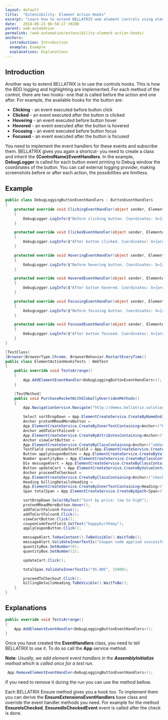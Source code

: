 ```yaml
---
layout: default
title:  "Extensibility- Element Action Hooks"
excerpt: "Learn how to extend BELLATRIX web element controls using element action hooks."
date:   2018-06-23 06:50:17 +0200
parent: web-automation
permalink: /web-automation/extensibility-element-action-hooks/
anchors:
  introduction: Introduction
  example: Example
  explanations: Explanations
---
```

Introduction
------------
Another way to extend BELLATRIX is to use the controls hooks. This is how the BDD logging and highlighting are implemented. For each method of the control, there are two hooks- one that is called before the action and one after. For example, the available hooks for the button are:
- **Clicking** - an event executed before button click
- **Clicked** - an event executed after the button is clicked
- **Hovering** - an event executed before button hover
- **Hovered** - an event executed after the button is hovered
- **Focusing** - an event executed before button focus
- **Focused** - an event executed after the button is focused

You need to implement the event handlers for these events and subscribe them. BELLATRIX gives you again a shortcut- you need to create a class and inherit the **{ControlName}EventHandlers**.
In the example, **DebugLogger** is called for each button event printing to Debug window the coordinates of the button. You can call external logging provider, making screenshots before or after each action, the possibilities are limitless.

Example
-------
```csharp
public class DebugLoggingButtonEventHandlers : ButtonEventHandlers
{
    protected override void ClickingEventHandler(object sender, ElementActionEventArgs arg)
    {
        DebugLogger.LogInfo($"Before clicking button. Coordinates: X={arg.Element.WrappedElement.Location.X} Y={arg.Element.WrappedElement.Location.Y}");
    }

    protected override void ClickedEventHandler(object sender, ElementActionEventArgs arg)
    {
        DebugLogger.LogInfo($"After button clicked. Coordinates: X={arg.Element.WrappedElement.Location.X} Y={arg.Element.WrappedElement.Location.Y}");
    }

    protected override void HoveringEventHandler(object sender, ElementActionEventArgs arg)
    {
        DebugLogger.LogInfo($"Before hovering button. Coordinates: X={arg.Element.WrappedElement.Location.X} Y={arg.Element.WrappedElement.Location.Y}");
    }

    protected override void HoveredEventHandler(object sender, ElementActionEventArgs arg)
    {
        DebugLogger.LogInfo($"After button hovered. Coordinates: X={arg.Element.WrappedElement.Location.X} Y={arg.Element.WrappedElement.Location.Y}");
    }

    protected override void FocusingEventHandler(object sender, ElementActionEventArgs arg)
    {
        DebugLogger.LogInfo($"Before focusing button. Coordinates: X={arg.Element.WrappedElement.Location.X} Y={arg.Element.WrappedElement.Location.Y}");
    }

    protected override void FocusedEventHandler(object sender, ElementActionEventArgs arg)
    {
        DebugLogger.LogInfo($"After button focused. Coordinates: X={arg.Element.WrappedElement.Location.X} Y={arg.Element.WrappedElement.Location.Y}");
    }
}
```
```csharp
[TestClass]
[Browser(BrowserType.Chrome, BrowserBehavior.RestartEveryTime)]
public class ElementActionHooksTests : WebTest
{
    public override void TestsArrange()
    {
        App.AddElementEventHandler<DebugLoggingButtonEventHandlers>();
    }

    [TestMethod]
    public void PurchaseRocketWithGloballyOverridenMethods()
    {
        App.NavigationService.Navigate("http://demos.bellatrix.solutions/");

        Select sortDropDown = App.ElementCreateService.CreateByNameEndingWith<Select>("orderby");
        Anchor protonMReadMoreButton = 
        App.ElementCreateService.CreateByInnerTextContaining<Anchor>("Read more");
        Anchor addToCartFalcon9 = 
        App.ElementCreateService.CreateByAttributesContaining<Anchor>("data-product_id", "28").ToBeClickable();
        Anchor viewCartButton = 
        App.ElementCreateService.CreateByClassContaining<Anchor>("added_to_cart wc-forward").ToBeClickable();
        TextField couponCodeTextField = App.ElementCreateService.CreateById<TextField>("coupon_code");
        Button applyCouponButton = App.ElementCreateService.CreateByValueContaining<Button>("Apply coupon");
        Number quantityBox = App.ElementCreateService.CreateByClassContaining<Number>("input-text qty text");
        Div messageAlert = App.ElementCreateService.CreateByClassContaining<Div>("woocommerce-message");
        Button updateCart = App.ElementCreateService.CreateByValueContaining<Button>("Update cart").ToBeClickable();
        Anchor proceedToCheckout = 
        App.ElementCreateService.CreateByClassContaining<Anchor>("checkout-button button alt wc-forward");
        Heading billingDetailsHeading = 
        App.ElementCreateService.CreateByInnerTextContaining<Heading>("Billing details");
        Span totalSpan = App.ElementCreateService.CreateByXpath<Span>("//*[@class='order-total']//span");

        sortDropDown.SelectByText("Sort by price: low to high");
        protonMReadMoreButton.Hover();
        addToCartFalcon9.Focus();
        addToCartFalcon9.Click();
        viewCartButton.Click();
        couponCodeTextField.SetText("happybirthday");
        applyCouponButton.Click();

        messageAlert.ToHasContent().ToBeVisible().WaitToBe();
        messageAlert.ValidateInnerTextIs("Coupon code applied successfully.");
        quantityBox.SetNumber(0);
        quantityBox.SetNumber(2);

        updateCart.Click();

        totalSpan.ValidateInnerTextIs("95.00€", 15000);

        proceedToCheckout.Click();
        billingDetailsHeading.ToBeVisible().WaitToBe();
    }
}
```

Explanations
------------
```csharp
public override void TestsArrange()
{
    App.AddElementEventHandler<DebugLoggingButtonEventHandlers>();
}
```
Once you have created the **EventHandlers** class, you need to tell BELLATRIX to use it. To do so call the **App** service method.

**Note**: *Usually, we add element event handlers in the **AssemblyInitialize** method which is called once for a test run.*

```csharp
 App.RemoveElementEventHandler<DebugLoggingButtonEventHandlers>();
```
If you need to remove it during the run you can use the method bellow.

Each BELLATRIX Ensure method gives you a hook too. To implement them you can derive the **EnsureExtensionsEventHandlers** base class and override the event handler methods you need. For example for the method **EnsureIsChecked**, **EnsuredIsCheckedEvent** event is called after the check is done.